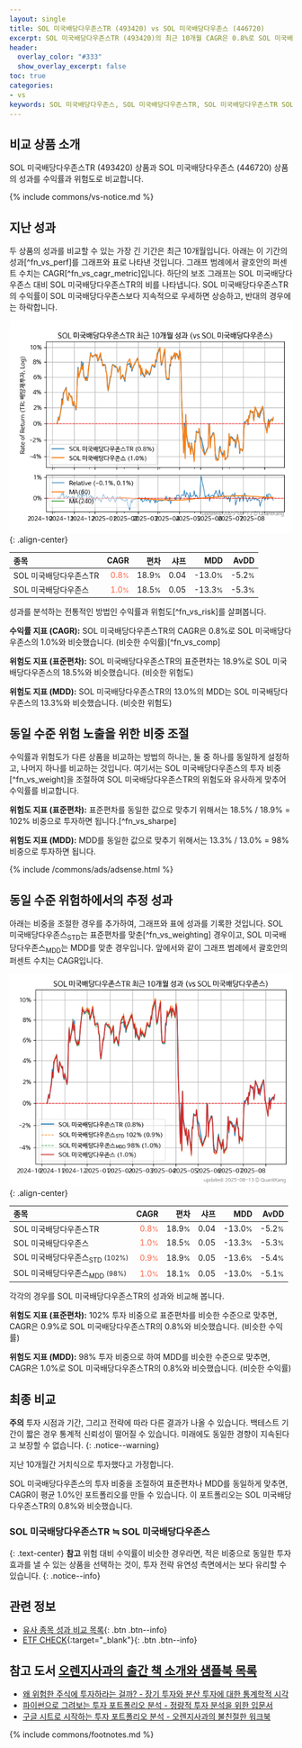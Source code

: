 ```yaml
---
layout: single
title: SOL 미국배당다우존스TR (493420) vs SOL 미국배당다우존스 (446720)
excerpt: SOL 미국배당다우존스TR (493420)의 최근 10개월 CAGR은 0.8%로 SOL 미국배당다우존스 (446720)의 1.0%와 비슷했습니다.
header:
  overlay_color: "#333"
  show_overlay_excerpt: false
toc: true
categories:
- vs
keywords: SOL 미국배당다우존스, SOL 미국배당다우존스TR, SOL 미국배당다우존스TR SOL 미국배당다우존스 비교, 493420, 446720, 493420 493420 비교
---
```


## 비교 상품 소개


SOL 미국배당다우존스TR (493420) 상품과 SOL 미국배당다우존스 (446720) 상품의 성과를 수익률과 위험도로 비교합니다.





{% include commons/vs-notice.md %}

## 지난 성과

두 상품의 성과를 비교할 수 있는 가장 긴 기간은 최근 10개월입니다. 아래는 이 기간의 성과[^fn_vs_perf]를 그래프와 표로 나타낸 것입니다.
그래프 범례에서 괄호안의 퍼센트 수치는 CAGR[^fn_vs_cagr_metric]입니다.
하단의 보조 그래프는 SOL 미국배당다우존스 대비 SOL 미국배당다우존스TR의 비를 나타냅니다.
SOL 미국배당다우존스TR의 수익률이 SOL 미국배당다우존스보다 지속적으로 우세하면 상승하고, 반대의 경우에는 하락합니다.

![SOL 미국배당다우존스TR](/vs/images/493420-vs-446720_dual.png){: .align-center}

| **종목** | **CAGR** | **편차** | **샤프** | **MDD** | **AvDD** |
| :------------ | ------: | -----------: | -------: | ------: | -------: |
| SOL 미국배당다우존스TR | <span style="color: tomato">0.8<small>%</small></span> | 18.9<small>%</small> | 0.04 | -13.0<small>%</small> | -5.2<small>%</small> |
| SOL 미국배당다우존스 | <span style="color: tomato">1.0<small>%</small></span> | 18.5<small>%</small> | 0.05 | -13.3<small>%</small> | -5.3<small>%</small> |

<!-- more -->


성과를 분석하는 전통적인 방법인 수익률과 위험도[^fn_vs_risk]를 살펴봅니다.

**수익률 지표 (CAGR):** SOL 미국배당다우존스TR의 CAGR은 0.8%로 SOL 미국배당다우존스의 1.0%와 비슷했습니다. (비슷한 수익률)[^fn_vs_comp]

**위험도 지표 (표준편차):** SOL 미국배당다우존스TR의 표준편차는 18.9%로 SOL 미국배당다우존스의 18.5%와 비슷했습니다. (비슷한 위험도)

**위험도 지표 (MDD):** SOL 미국배당다우존스TR의 13.0%의 MDD는 SOL 미국배당다우존스의 13.3%와 비슷했습니다. (비슷한 위험도)



## 동일 수준 위험 노출을 위한 비중 조절

수익률과 위험도가 다른 상품을 비교하는 방법의 하나는, 둘 중 하나를 동일하게 설정하고, 나머지 하나를 비교하는 것입니다.
여기서는 SOL 미국배당다우존스의 투자 비중[^fn_vs_weight]을 조절하여 SOL 미국배당다우존스TR의 위험도와 유사하게 맞추어 수익률를 비교합니다.

**위험도 지표 (표준편차):** 표준편차를 동일한 값으로 맞추기 위해서는 18.5% / 18.9% = 102% 비중으로 투자하면 됩니다.[^fn_vs_sharpe]

**위험도 지표 (MDD):** MDD를 동일한 값으로 맞추기 위해서는 13.3% / 13.0% = 98% 비중으로 투자하면 됩니다.


{% include /commons/ads/adsense.html %}



## 동일 수준 위험하에서의 추정 성과

아래는 비중을 조절한 경우를 추가하여, 그래프와 표에 성과를 기록한 것입니다.
SOL 미국배당다우존스<sub>STD</sub>는 표준편차를 맞춘[^fn_vs_weighting] 경우이고, SOL 미국배당다우존스<sub>MDD</sub>는 MDD를 맞춘 경우입니다.
앞에서와 같이 그래프 범례에서 괄호안의 퍼센트 수치는 CAGR입니다.


![SOL 미국배당다우존스TR](/vs/images/493420-vs-446720.png){: .align-center}



| **종목** | **CAGR** | **편차** | **샤프** | **MDD** | **AvDD** |
| :------------ | ------: | -----------: | -------: | ------: | -------: |
| SOL 미국배당다우존스TR | <span style="color: tomato">0.8<small>%</small></span> | 18.9<small>%</small> | 0.04 | -13.0<small>%</small> | -5.2<small>%</small> |
| SOL 미국배당다우존스 | <span style="color: tomato">1.0<small>%</small></span> | 18.5<small>%</small> | 0.05 | -13.3<small>%</small> | -5.3<small>%</small> |
| SOL 미국배당다우존스<sub>STD</sub> <small>(102%)</small> | <span style="color: tomato">0.9<small>%</small></span> | 18.9<small>%</small> | 0.05 | -13.6<small>%</small> | -5.4<small>%</small> |
| SOL 미국배당다우존스<sub>MDD</sub> <small>(98%)</small> | <span style="color: tomato">1.0<small>%</small></span> | 18.1<small>%</small> | 0.05 | -13.0<small>%</small> | -5.1<small>%</small> |



각각의 경우를 SOL 미국배당다우존스TR의 성과와 비교해 봅니다.

**위험도 지표 (표준편차):** 102% 투자 비중으로 표준편차를 비슷한 수준으로 맞추면, CAGR은 0.9%로 SOL 미국배당다우존스TR의 0.8%와 비슷했습니다. (비슷한 수익률)

**위험도 지표 (MDD):** 98% 투자 비중으로 하여 MDD를 비슷한 수준으로 맞추면, CAGR은 1.0%로 SOL 미국배당다우존스TR의 0.8%와 비슷했습니다. (비슷한 수익률)




## 최종 비교

**주의** 투자 시점과 기간, 그리고 전략에 따라 다른 결과가 나올 수 있습니다. 백테스트 기간이 짧은 경우 통계적 신뢰성이 떨어질 수 있습니다. 미래에도 동일한 경향이 지속된다고 보장할 수 없습니다.
{: .notice--warning}

지난 10개월간 거치식으로 투자했다고 가정합니다.

SOL 미국배당다우존스의 투자 비중을 조절하여 표준편차나 MDD를 동일하게 맞추면, CAGR이 평균 1.0%인 포트폴리오를 만들 수 있습니다.
이 포트폴리오는 SOL 미국배당다우존스TR의 0.8%와 비슷했습니다.

### SOL 미국배당다우존스TR ≒ SOL 미국배당다우존스
{: .text-center}
**참고** 위험 대비 수익률이 비슷한 경우라면, 적은 비중으로 동일한 투자 효과를 낼 수 있는 상품을 선택하는 것이, 투자 전략 유연성 측면에서는 보다 유리할 수 있습니다.
{: .notice--info}


## 관련 정보

- [유사 종목 성과 비교 목록](/vs/){: .btn .btn--info}
- [ETF CHECK](https://www.etfcheck.co.kr/mobile/etpitem/446720/compare?compCode%5B%5D=493420){:target="_blank"}{: .btn .btn--info}


## 참고 도서 [오렌지사과의 출간 책 소개와 샘플북 목록](https://kongdori.tistory.com/691)

- [왜 위험한 주식에 투자하라는 걸까? - 장기 투자와 분산 투자에 대한 통계학적 시각](https://kongdori.tistory.com/421)
- [파이썬으로 그려보는 투자 포트폴리오 분석  - 정량적 투자 분석을 위한 입문서](https://kongdori.tistory.com/643)
- [구글 시트로 시작하는 투자 포트폴리오 분석 - 오렌지사과의 불친절한 워크북](https://kongdori.tistory.com/449)

{% include commons/footnotes.md %}